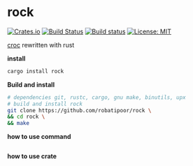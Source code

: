 # rock
[![Crates.io](https://img.shields.io/crates/v/rock.svg?style=plastic)](http://crates.io/crates/rock)
[![Build Status](https://travis-ci.org/robatipoor/rock.svg?branch=master)](https://travis-ci.org/robatipoor/rock)
[![Build status](https://ci.appveyor.com/api/projects/status/d2we8j2c58n6wq7o?svg=true)](https://ci.appveyor.com/project/robatipoor/rock)
[![License: MIT](https://img.shields.io/badge/license-MIT-blue.svg)](LICENSE)

[croc](https://github.com/schollz/croc) rewritten with rust 


**install**

```sh
cargo install rock
```

**Build and install**

```sh
# dependencies git, rustc, cargo, gnu make, binutils, upx
# build and install rock 
git clone https://github.com/robatipoor/rock \
&& cd rock \
&& make 
```


**how to use command**

```sh

```

**how to use crate**
```rust

```

